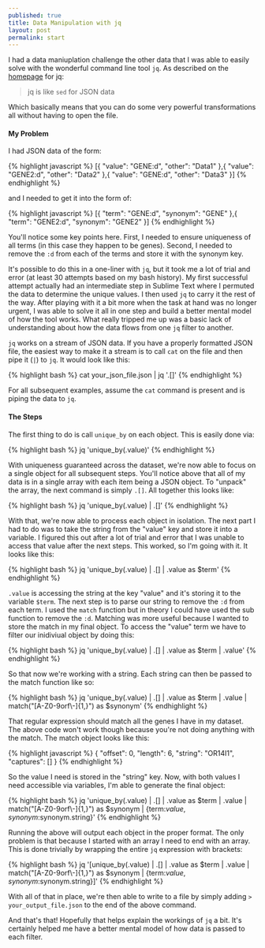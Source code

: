 ```yaml
---
published: true
title: Data Manipulation with jq
layout: post
permalink: start
---
```

I had a data maniuplation challenge the other data that I was able to easily solve with the wonderful command line tool `jq`. As described on the [homepage](https://stedolan.github.io/jq/) for jq:

> jq is like `sed` for JSON data

Which basically means that you can do some very powerful transformations all without having to open the file.

#### My Problem
I had JSON data of the form:

{% highlight javascript %}
[{
	"value": "GENE:d",
	"other": "Data1"
},{
	"value": "GENE2:d",
	"other": "Data2"
},{
	"value": "GENE:d",
	"other": "Data3"
}]
{% endhighlight %}

and I needed to get it into the form of:

{% highlight javascript %}
[{
	"term": "GENE:d",
	"synonym": "GENE"
},{
	"term": "GENE2:d",
	"synonym": "GENE2"
}]
{% endhighlight %}

You'll notice some key points here. First, I needed to ensure uniqueness of all terms (in this case they happen to be genes). Second, I needed to remove the `:d` from each of the terms and store it with the synonym key.

It's possible to do this in a one-liner with `jq`, but it took me a lot of trial and error (at least 30 attempts based on my bash history). My first successful attempt actually had an intermediate step in Sublime Text where I permuted the data to determine the unique values. I then used `jq` to carry it the rest of the way. After playing with it a bit more when the task at hand was no longer urgent, I was able to solve it all in one step and build a better mental model of how the tool works. What really tripped me up was a basic lack of understanding about how the data flows from one `jq` filter to another.

`jq` works on a stream of JSON data. If you have a properly formatted JSON file, the easiest way to make it a stream is to call `cat` on the file and then pipe it (`|`) to `jq`. It would look like this:

{% highlight bash %}
cat your_json_file.json | jq '.[]'
{% endhighlight %}

For all subsequent examples, assume the `cat` command is present and is piping the data to `jq`.

#### The Steps
The first thing to do is call `unique_by` on each object. This is easily done via:

{% highlight bash %}
jq 'unique_by(.value)'
{% endhighlight %}

With uniqueness guaranteed across the dataset, we're now able to focus on a single  object for all subsequent steps. You'll notice above that all of my data is in a single array with each item being a JSON object. To "unpack" the array, the next command is simply `.[]`. All together this looks like:

{% highlight bash %}
jq 'unique_by(.value) | .[]'
{% endhighlight %}

With that, we're now able to process each object in isolation. The next part I had to do was to take the string from the "value" key and store it into a variable. I figured this out after a lot of trial and error that I was unable to access that value after the next steps. This worked, so I'm going with it. It looks like this:

{% highlight bash %}
jq 'unique_by(.value) | .[] | .value as $term'
{% endhighlight %}

`.value` is accessing the string at the key "value" and it's storing it to the variable `$term`. The next step is to parse our string to remove the `:d` from each term. I used the `match` function but in theory I could have used the sub function to remove the `:d`. Matching was more useful because I wanted to store the match in my final object. To access the "value" term we have to filter our inidiviual object by doing this:

{% highlight bash %}
jq 'unique_by(.value) | .[] | .value as $term | .value'
{% endhighlight %}

So that now we're working with a string. Each string can then be passed to the match function like so:

{% highlight bash %}
jq 'unique_by(.value) | .[] | .value as $term | .value | match("[A-Z0-9orf\\-]{1,}") as $synonym'
{% endhighlight %}

That regular expression should match all the genes I have in my dataset. The above code won't work though because you're not doing anything with the match. The match object looks like this:

{% highlight javascript %}
{
  "offset": 0,
  "length": 6,
  "string": "OR14I1",
  "captures": []
}
{% endhighlight %}

So the value I need is stored in the "string" key. Now, with both values I need accessible via variables, I'm able to generate the final object:

{% highlight bash %}
jq 'unique_by(.value) | .[] | .value as $term | .value | match("[A-Z0-9orf\\-]{1,}") as $synonym | {term:$value, synonym:$synonym.string}'
{% endhighlight %}

Running the above will output each object in the proper format. The only problem is that because I started with an array I need to end with an array. This is done trivially by wrapping the entire `jq` expression with brackets:

{% highlight bash %}
jq '[unique_by(.value) | .[] | .value as $term | .value | match("[A-Z0-9orf\\-]{1,}") as $synonym | {term:$value, synonym:$synonym.string}]'
{% endhighlight %}

With all of that in place, we're then able to write to a file by simply adding `> your_output_file.json` to the end of the above command.

And that's that! Hopefully that helps explain the workings of `jq` a bit. It's certainly helped me have a better mental model of how data is passed to each filter.
